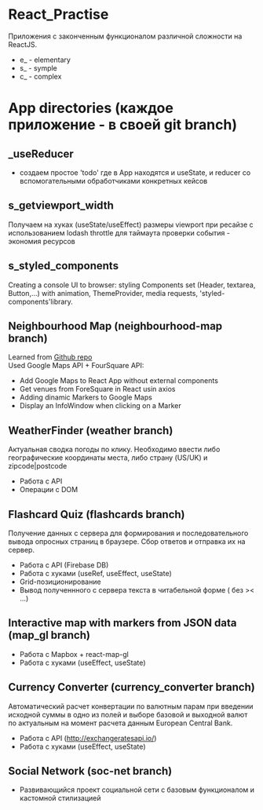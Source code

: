 # React_Practise
Приложения с законченным функционалом различной сложности на ReactJS.
  - e_ - elementary
  - s_ - symple
  - c_ - complex
# App directories (каждое приложение - в своей git branch)
## _useReducer
- создаем простое 'todo' где в App находятся и useState, и reducer со вспомогательными обработчиками конкретных кейсов
## s_getviewport_width
Получаем на хуках (useState/useEffect) размеры viewport при ресайзе с использованием lodash throttle для таймаута проверки события - экономия ресурсов
## s_styled_components
Creating a console UI to browser: styling Components set (Header, textarea, Button,...) with animation, ThemeProvider, media requests, 'styled-components'library.
## Neighbourhood Map (neighbourhood-map branch)
Learned from [Github repo](https://www.youtube.com/redirect?v=nDJ00zO9X2U&event=video_description&redir_token=bVU8gcsJVc0rbt5J8c2t6GxlyCJ8MTU2MDU4MjQzOEAxNTYwNDk2MDM4&q=https%3A%2F%2Fgithub.com%2Felharony%2FUdacity-P8-Neighborhood-Map-Project-Explained)</br>
Used Google Maps API + FourSquare API:
* Add Google Maps to React App without external components
* Get venues from ForeSquare in React usin axios
* Adding dinamic Markers to Google Maps
* Display an InfoWindow when clicking on a Marker
## WeatherFinder (weather branch)
Актуальная сводка погоды по клику. Необходимо ввести либо географические координаты места, либо страну (US/UK) и zipcode|postcode
* Работа с API
* Операции с DOM
## Flashcard Quiz (flashcards branch)
Получение данных с сервера для формирования и последовательного вывода опросных страниц в браузере. Сбор ответов и отправка их на сервер.
* Работа с API (Firebase DB)
* Работа с хуками (useRef, useEffect, useState)
* Grid-позиционирование
* Вывод полученнного с сервера текста в читабельной форме ( без &gt;&lt; ...)
## Interactive map with markers from JSON data (map_gl branch)
* Работа с Mapbox + react-map-gl
* Работа с хуками (useEffect, useState)
## Currency Converter (currency_converter branch)
Автоматический расчет конвертации по валютным парам при введении исходной суммы в одно из полей и выборе базовой и выходной валют по актуальным на момент расчета данным European Central Bank.
* Работа с API (http://exchangeratesapi.io/)
* Работа с хуками (useEffect, useState)
## Social Network (soc-net branch)
* Развивающийся проект социальной сети с базовым функционалом и кастомной стилизацией 
